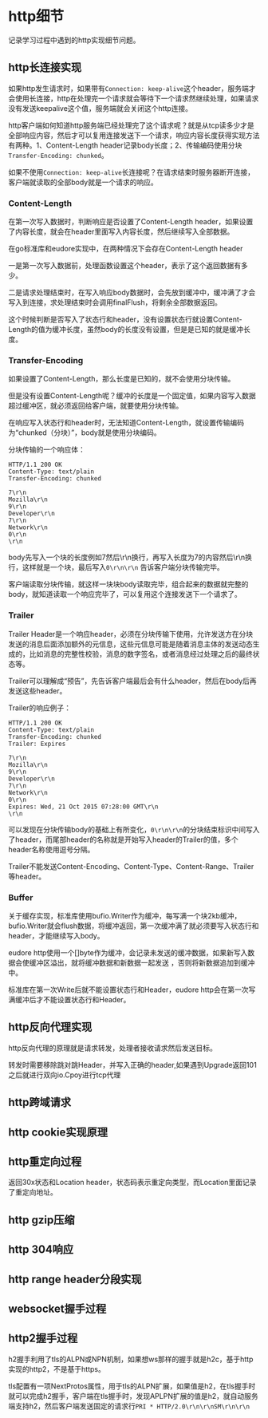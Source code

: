# http细节

记录学习过程中遇到的http实现细节问题。

## http长连接实现

如果http发生请求时，如果带有`Connection: keep-alive`这个header，服务端才会使用长连接，http在处理完一个请求就会等待下一个请求然继续处理，如果请求没有发送keepalive这个值，服务端就会关闭这个http连接。

http客户端如何知道http服务端已经处理完了这个请求呢？就是从tcp读多少才是全部响应内容，然后才可以复用连接发送下一个请求，响应内容长度获得实现方法有两种。1、Content-Length header记录body长度；2、传输编码使用分块`Transfer-Encoding: chunked`。

如果不使用`Connection: keep-alive`长连接呢？在请求结束时服务器断开连接，客户端就读取的全部body就是一个请求的响应。

### Content-Length

在第一次写入数据时，判断响应是否设置了Content-Length header，如果设置了内容长度，就会在header里面写入内容长度，然后继续写入全部数据。

在go标准库和eudore实现中，在两种情况下会存在Content-Length header

一是第一次写入数据前，处理函数设置这个header，表示了这个返回数据有多少。

二是请求处理结束时，在写入响应body数据时，会先放到缓冲中，缓冲满了才会写入到连接，求处理结束时会调用finalFlush，将剩余全部数据返回。

这个时候判断是否写入了状态行和header，没有设置状态行就设置Content-Length的值为缓冲长度，虽然body的长度没有设置，但是是已知的就是缓冲长度。

### Transfer-Encoding

如果设置了Content-Length，那么长度是已知的，就不会使用分块传输。

但是没有设置Content-Length呢？缓冲的长度是一个固定值，如果内容写入数据超过缓冲区，就必须返回给客户端，就要使用分块传输。

在响应写入状态行和header时，无法知道Content-Length，就设置传输编码为“chunked（分块）”，body就是使用分块编码。

分块传输的一个响应体：

```
HTTP/1.1 200 OK 
Content-Type: text/plain 
Transfer-Encoding: chunked

7\r\n
Mozilla\r\n 
9\r\n
Developer\r\n
7\r\n
Network\r\n
0\r\n 
\r\n
```

body先写入一个块的长度例如7然后\r\n换行，再写入长度为7的内容然后\r\n换行，这样就是一个块，最后写入`0\r\n\r\n` 告诉客户端分块传输完毕。

客户端读取分块传输，就这样一块块body读取完毕，组合起来的数据就完整的body，就知道读取一个响应完毕了，可以复用这个连接发送下一个请求了。

### Trailer

Trailer Header是一个响应header，必须在分块传输下使用，允许发送方在分块发送的消息后面添加额外的元信息，这些元信息可能是随着消息主体的发送动态生成的，比如消息的完整性校验，消息的数字签名，或者消息经过处理之后的最终状态等。

Trailer可以理解成“预告”，先告诉客户端最后会有什么header，然后在body后再发送这些header。

Trailer的响应例子：

```
HTTP/1.1 200 OK 
Content-Type: text/plain 
Transfer-Encoding: chunked
Trailer: Expires

7\r\n 
Mozilla\r\n 
9\r\n 
Developer\r\n 
7\r\n 
Network\r\n 
0\r\n 
Expires: Wed, 21 Oct 2015 07:28:00 GMT\r\n
\r\n
```

可以发现在分块传输body的基础上有所变化，`0\r\n\r\n`的分块结束标识中间写入了header，而尾部header的名称就是开始写入header的Trailer的值，多个header名称使用逗号分隔。

Trailer不能发送Content-Encoding、Content-Type、Content-Range、Trailer等header。

### Buffer

关于缓存实现，标准库使用bufio.Writer作为缓冲，每写满一个块2kb缓冲，bufio.Writer就会flush数据，将缓冲返回，第一次缓冲满了就必须要写入状态行和header，才能继续写入body。

eudore http使用一个[]byte作为缓冲，会记录未发送的缓冲数据，如果新写入数据会使缓冲区溢出，就将缓冲数据和新数据一起发送
，否则将新数据追加到缓冲中。

标准库在第一次Write后就不能设置状态行和Header，eudore http会在第一次写满缓冲后才不能设置状态行和Header。

## http反向代理实现

http反向代理的原理就是请求转发，处理者接收请求然后发送目标。

转发时需要移除跳对跳Header，并写入正确的header,如果遇到Upgrade返回101之后就进行双向io.Cpoy进行tcp代理


## http跨域请求

## http cookie实现原理

## http重定向过程

返回30x状态和Location header，状态码表示重定向类型，而Location里面记录了重定向地址。

## http gzip压缩



## http 304响应

## http range header分段实现

## websocket握手过程

## http2握手过程

h2握手利用了tls的ALPN或NPN机制，如果想ws那样的握手就是h2c，基于http实现的http2，不是基于https。

tls配置有一项NextProtos属性，用于tls的ALPN扩展，如果值是h2，在tls握手时就可以完成h2握手，客户端在tls握手时，发现APLPN扩展的值是h2，就自动服务端支持h2，然后客户端发送固定的请求行`PRI * HTTP/2.0\r\n\r\nSM\r\n\r\n`